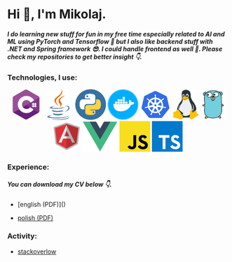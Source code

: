 <h1>Hi 👋, I'm Mikolaj.</h1>
<h5>I do learning new stuff for fun in my free time especially related to AI and ML using PyTorch and Tensorflow 🎉 but I also like backend stuff with .NET and Spring framework 😎. I could handle frontend as well 💪. Please check my repositories to get better insight 👇.</h5>
<h3>Technologies, I use:</h3>
<p align="center">
  <img style="object-fit: contain;" src="./logos/cs.png" width="70" height="70" alt="cs">
  <img style="object-fit: contain;" src="./logos/java.png" width="70" height="70" alt="cs">
  <img style="object-fit: contain;" src="./logos/py.png" width="70" height="70" alt="cs">
  <img style="object-fit: contain;" src="./logos/docker.png" width="70" height="70" alt="cs">
  <img style="object-fit: contain;" src="./logos/k8s.png" height="70" alt="cs">
  <img style="object-fit: contain;" src="./logos/linux.png" height="70" alt="cs">
  <img style="object-fit: contain;" src="./logos/go.png" height="70" alt="cs">
  <img style="object-fit: contain;" src="./logos/angular1.png" height="70" alt="cs">
  <img style="object-fit: contain;" src="./logos/vue.png" height="70" alt="cs">
  <img style="object-fit: contain;" src="./logos/js.png" height="70" alt="cs">
  <img style="object-fit: contain;" src="./logos/ts.png" height="70" alt="cs">
</p>
<h3>Experience:</h3>
<h5>You can download my CV below 👇.</h5>
<ul>
  <li>
    <p>
      [english (PDF)]()
    </p>
  </li>
  <li>
    <a href="https://github.com/mikolajsemeniuk/mikolajsemeniuk/blob/main/cvs/cv_mikolaj_semeniuk_pl.pdf">
      polish (PDF)
    </a>
  </li>
 </ul>
 <h3>Activity:</h3>
 <ul>
  <li>
    <a href="https://stackoverflow.com/users/13947931/mikolaj-semeniuk">
      stackoverlow
    </a>
  </li>
 </ul>
